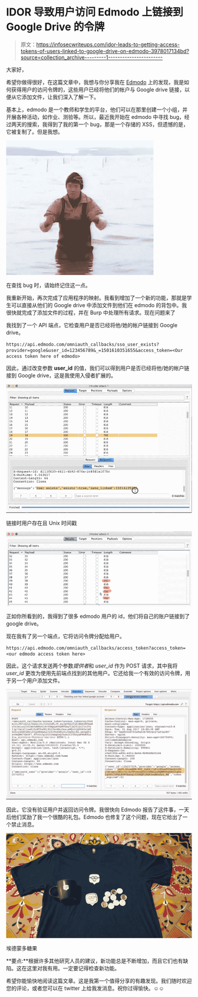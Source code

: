 # IDOR 导致用户访问 Edmodo 上链接到 Google Drive 的令牌

> 原文：<https://infosecwriteups.com/idor-leads-to-getting-access-tokens-of-users-linked-to-google-drive-on-edmodo-3978017134bd?source=collection_archive---------1----------------------->

大家好，

希望你做得很好，在这篇文章中，我想与你分享我在 [Edmodo](https://www.edmodo.com) 上的发现，我是如何获得用户的访问令牌的，这些用户已经将他们的帐户与 Google drive 链接，以便从它添加文件，让我们深入了解一下。

基本上，edmodo 是一个教师和学生的平台，他们可以在那里创建一个小组，并开展各种活动，如作业、测验等。所以，最近我开始在 edmodo 中寻找 bug，经过两天的搜索，我得到了我的第一个 bug，那是一个存储的 XSS，但遗憾的是，它被复制了。但是我想。

![](img/8e6ec2987bd407707b75947afd7f9da6.png)

在查找 bug 时，请始终记住这一点。

我重新开始，再次完成了应用程序的映射。我看到增加了一个新的功能，那就是学生可以直接从他们的 Google drive 中添加文件到他们在 edmodo 的背包中。我很快就完成了添加文件的过程，并在 Burp 中处理所有请求。现在问题来了

我找到了一个 API 端点，它检查用户是否已经将他/她的帐户链接到 Google drive。

```
https://api.edmodo.com/omniauth_callbacks/sso_user_exists?provider=google&user_id=123456789&_=1501610351655&access_token=<Our access token here of edmodo>
```

因此，通过改变参数 **user_id** 的值，我们可以得到用户是否已经将他/她的帐户链接到 Google drive，这是我使用入侵者扩展的。

![](img/32eeefbbff4663ce2fd11d54ebe05a81.png)

链接时用户存在且 Unix 时间戳

![](img/19e66819914fbdce71fda1c6b6b0f68a.png)

正如你所看到的，我得到了很多 edmodo 用户的 id，他们将自己的账户链接到了 google drive。

现在我有了另一个端点，它将访问令牌分配给用户。

```
https://api.edmodo.com/omniauth_callbacks/access_token?access_token=<our edmodo access token here>
```

因此，这个请求发送两个参数*提供者*和 *user_id* 作为 POST 请求，其中我将 *user_id* 更改为使用先前端点找到的其他用户。它还给我一个有效的访问令牌，用于另一个用户添加文件。

![](img/4b189d727f0b33a0e44c5fbc71c07d57.png)

因此，它没有验证用户并返回访问令牌。我很快向 Edmodo 报告了这件事，一天后他们奖励了我一个很酷的礼包。Edmodo 也修复了这个问题，现在它给出了一个禁止消息。

![](img/d5cf4e90026a7f109783f0765c371a33.png)

埃德蒙多糖果

**要点:**根据许多其他研究人员的建议，新功能总是不断增加，而且它们也有缺陷。这在这里对我有用。一定要记得检查新功能。

希望你能愉快地阅读这篇文章。这是我第一个值得分享的有趣发现。我们随时欢迎您的评论，或者您可以在 twitter 上给我发消息。祝你过得愉快。☺️☺️
